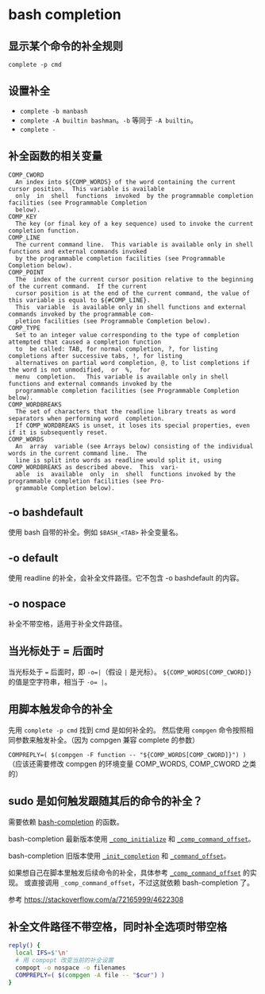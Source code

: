 # bash completion

## 显示某个命令的补全规则

`complete -p cmd`

## 设置补全

- `complete -b manbash`
- `complete -A builtin bashman`。`-b` 等同于 `-A builtin`。
- `complete -`

## 补全函数的相关变量

```
COMP_CWORD
  An index into ${COMP_WORDS} of the word containing the current cursor position.  This variable is available
  only  in  shell  functions  invoked  by the programmable completion facilities (see Programmable Completion
  below).
COMP_KEY
  The key (or final key of a key sequence) used to invoke the current completion function.
COMP_LINE
  The current command line.  This variable is available only in shell functions and external commands invoked
  by the programmable completion facilities (see Programmable Completion below).
COMP_POINT
  The  index of the current cursor position relative to the beginning of the current command.  If the current
  cursor position is at the end of the current command, the value of this variable is equal to ${#COMP_LINE}.
  This  variable  is available only in shell functions and external commands invoked by the programmable com-
  pletion facilities (see Programmable Completion below).
COMP_TYPE
  Set to an integer value corresponding to the type of completion attempted that caused a completion function
  to  be called: TAB, for normal completion, ?, for listing completions after successive tabs, !, for listing
  alternatives on partial word completion, @, to list completions if the word is not unmodified,  or  %,  for
  menu  completion.   This variable is available only in shell functions and external commands invoked by the
  programmable completion facilities (see Programmable Completion below).
COMP_WORDBREAKS
  The set of characters that the readline library treats as word separators when performing word  completion.
  If COMP_WORDBREAKS is unset, it loses its special properties, even if it is subsequently reset.
COMP_WORDS
  An  array  variable (see Arrays below) consisting of the individual words in the current command line.  The
  line is split into words as readline would split it, using COMP_WORDBREAKS as described above.  This  vari-
  able  is  available  only  in  shell  functions invoked by the programmable completion facilities (see Pro-
  grammable Completion below).
```

## -o bashdefault

使用 bash 自带的补全。例如 `$BASH_<TAB>` 补全变量名。

## -o default

使用 readline 的补全，会补全文件路径。它不包含 -o bashdefault 的内容。

## -o nospace

补全不带空格，适用于补全文件路径。

## 当光标处于 = 后面时

当光标处于 `=` 后面时，即 `-o=|`（假设 `|` 是光标）。
`${COMP_WORDS[COMP_CWORD]}` 的值是空字符串，相当于 `-o= |`。

## 用脚本触发命令的补全

先用 `complete -p cmd` 找到 cmd 是如何补全的。
然后使用 `compgen` 命令按照相同参数来触发补全。（因为 compgen 兼容 complete 的参数）

`COMPREPLY=( $(compgen -F function -- "${COMP_WORDS[COMP_CWORD]}") )`
（应该还需要修改 compgen 的环境变量 COMP_WORDS, COMP_CWORD 之类的）

## sudo 是如何触发跟随其后的命令的补全？

需要依赖 [bash-completion](https://github.com/scop/bash-completion) 的函数。

bash-completion 最新版本使用 [`_comp_initialize`](https://github.com/scop/bash-completion/blob/5927d5733be672268ae15e78fd3b1a5d91cfbc2d/completions/sudo#L6) 和 [`_comp_command_offset`](https://github.com/scop/bash-completion/blob/5927d5733be672268ae15e78fd3b1a5d91cfbc2d/bash_completion#LL2280)。

bash-completion 旧版本使用 [`_init_completion`](https://github.com/scop/bash-completion/blob/6f1bbda3c66814befa8025d49363b4070ef20008/completions/sudo#L6) 和 [`_command_offset`](https://github.com/scop/bash-completion/blob/6f1bbda3c66814befa8025d49363b4070ef20008/bash_completion#L2123)。

如果想自己在脚本里触发后续命令的补全，具体参考 [`_comp_command_offset`](https://github.com/scop/bash-completion/blob/5927d5733be672268ae15e78fd3b1a5d91cfbc2d/bash_completion#LL2280) 的实现。
或直接调用 `_comp_command_offset`，不过这就依赖 bash-completion 了。

参考 https://stackoverflow.com/a/72165999/4622308

## 补全文件路径不带空格，同时补全选项时带空格

```sh
reply() {
  local IFS=$'\n'
  # 用 compopt 改变当前的补全设置
  compopt -o nospace -o filenames
  COMPREPLY=( $(compgen -A file -- "$cur") )
}
```
